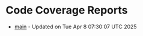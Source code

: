 # Code Coverage Reports
- [main](branches/main/index.html) - Updated on Tue Apr  8 07:30:07 UTC 2025

